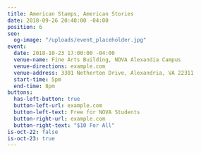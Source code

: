 ```yaml
---
title: American Stamps, American Stories
date: 2018-09-26 20:40:00 -04:00
position: 6
seo:
  og-image: "/uploads/event_placeholder.jpg"
event:
  date: 2018-10-23 17:00:00 -04:00
  venue-name: Fine Arts Building, NOVA Alexandia Campus
  venue-directions: example.com
  venue-address: 3301 Netherton Drive, Alexandria, VA 22311
  start-time: 5pm
  end-time: 8pm
buttons:
  has-left-button: true
  button-left-url: example.com
  button-left-text: Free for NOVA Students
  button-right-url: example.com
  button-right-text: "$10 For All"
is-oct-22: false
is-oct-23: true
---
```


